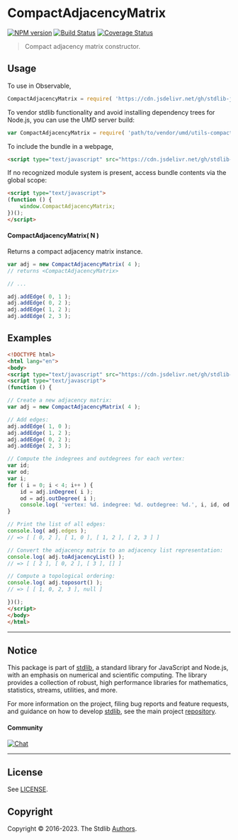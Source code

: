 <!--

@license Apache-2.0

Copyright (c) 2021 The Stdlib Authors.

Licensed under the Apache License, Version 2.0 (the "License");
you may not use this file except in compliance with the License.
You may obtain a copy of the License at

   http://www.apache.org/licenses/LICENSE-2.0

Unless required by applicable law or agreed to in writing, software
distributed under the License is distributed on an "AS IS" BASIS,
WITHOUT WARRANTIES OR CONDITIONS OF ANY KIND, either express or implied.
See the License for the specific language governing permissions and
limitations under the License.

-->

# CompactAdjacencyMatrix

[![NPM version][npm-image]][npm-url] [![Build Status][test-image]][test-url] [![Coverage Status][coverage-image]][coverage-url] <!-- [![dependencies][dependencies-image]][dependencies-url] -->

> Compact adjacency matrix constructor.



<section class="usage">

## Usage

To use in Observable,

```javascript
CompactAdjacencyMatrix = require( 'https://cdn.jsdelivr.net/gh/stdlib-js/utils-compact-adjacency-matrix@umd/browser.js' )
```

To vendor stdlib functionality and avoid installing dependency trees for Node.js, you can use the UMD server build:

```javascript
var CompactAdjacencyMatrix = require( 'path/to/vendor/umd/utils-compact-adjacency-matrix/index.js' )
```

To include the bundle in a webpage,

```html
<script type="text/javascript" src="https://cdn.jsdelivr.net/gh/stdlib-js/utils-compact-adjacency-matrix@umd/browser.js"></script>
```

If no recognized module system is present, access bundle contents via the global scope:

```html
<script type="text/javascript">
(function () {
    window.CompactAdjacencyMatrix;
})();
</script>
```

#### CompactAdjacencyMatrix( N )

Returns a compact adjacency matrix instance.

```javascript
var adj = new CompactAdjacencyMatrix( 4 );
// returns <CompactAdjacencyMatrix>

// ...

adj.addEdge( 0, 1 );
adj.addEdge( 0, 2 );
adj.addEdge( 1, 2 );
adj.addEdge( 2, 3 );
```

</section>

<!-- /.usage -->

<section class="examples">

## Examples

<!-- eslint no-undef: "error" -->

```html
<!DOCTYPE html>
<html lang="en">
<body>
<script type="text/javascript" src="https://cdn.jsdelivr.net/gh/stdlib-js/utils-compact-adjacency-matrix@umd/browser.js"></script>
<script type="text/javascript">
(function () {

// Create a new adjacency matrix:
var adj = new CompactAdjacencyMatrix( 4 );

// Add edges:
adj.addEdge( 1, 0 );
adj.addEdge( 1, 2 );
adj.addEdge( 0, 2 );
adj.addEdge( 2, 3 );

// Compute the indegrees and outdegrees for each vertex:
var id;
var od;
var i;
for ( i = 0; i < 4; i++ ) {
    id = adj.inDegree( i );
    od = adj.outDegree( i );
    console.log( 'vertex: %d. indegree: %d. outdegree: %d.', i, id, od );
}

// Print the list of all edges:
console.log( adj.edges );
// => [ [ 0, 2 ], [ 1, 0 ], [ 1, 2 ], [ 2, 3 ] ]

// Convert the adjacency matrix to an adjacency list representation:
console.log( adj.toAdjacencyList() );
// => [ [ 2 ], [ 0, 2 ], [ 3 ], [] ]

// Compute a topological ordering:
console.log( adj.toposort() );
// => [ [ 1, 0, 2, 3 ], null ]

})();
</script>
</body>
</html>
```

</section>

<!-- /.examples -->

<!-- Section for related `stdlib` packages. Do not manually edit this section, as it is automatically populated. -->

<section class="related">

</section>

<!-- /.related -->

<!-- Section for all links. Make sure to keep an empty line after the `section` element and another before the `/section` close. -->


<section class="main-repo" >

* * *

## Notice

This package is part of [stdlib][stdlib], a standard library for JavaScript and Node.js, with an emphasis on numerical and scientific computing. The library provides a collection of robust, high performance libraries for mathematics, statistics, streams, utilities, and more.

For more information on the project, filing bug reports and feature requests, and guidance on how to develop [stdlib][stdlib], see the main project [repository][stdlib].

#### Community

[![Chat][chat-image]][chat-url]

---

## License

See [LICENSE][stdlib-license].


## Copyright

Copyright &copy; 2016-2023. The Stdlib [Authors][stdlib-authors].

</section>

<!-- /.stdlib -->

<!-- Section for all links. Make sure to keep an empty line after the `section` element and another before the `/section` close. -->

<section class="links">

[npm-image]: http://img.shields.io/npm/v/@stdlib/utils-compact-adjacency-matrix.svg
[npm-url]: https://npmjs.org/package/@stdlib/utils-compact-adjacency-matrix

[test-image]: https://github.com/stdlib-js/utils-compact-adjacency-matrix/actions/workflows/test.yml/badge.svg?branch=main
[test-url]: https://github.com/stdlib-js/utils-compact-adjacency-matrix/actions/workflows/test.yml?query=branch:main

[coverage-image]: https://img.shields.io/codecov/c/github/stdlib-js/utils-compact-adjacency-matrix/main.svg
[coverage-url]: https://codecov.io/github/stdlib-js/utils-compact-adjacency-matrix?branch=main

<!--

[dependencies-image]: https://img.shields.io/david/stdlib-js/utils-compact-adjacency-matrix.svg
[dependencies-url]: https://david-dm.org/stdlib-js/utils-compact-adjacency-matrix/main

-->

[chat-image]: https://img.shields.io/gitter/room/stdlib-js/stdlib.svg
[chat-url]: https://gitter.im/stdlib-js/stdlib/

[stdlib]: https://github.com/stdlib-js/stdlib

[stdlib-authors]: https://github.com/stdlib-js/stdlib/graphs/contributors

[umd]: https://github.com/umdjs/umd
[es-module]: https://developer.mozilla.org/en-US/docs/Web/JavaScript/Guide/Modules

[deno-url]: https://github.com/stdlib-js/utils-compact-adjacency-matrix/tree/deno
[umd-url]: https://github.com/stdlib-js/utils-compact-adjacency-matrix/tree/umd
[esm-url]: https://github.com/stdlib-js/utils-compact-adjacency-matrix/tree/esm
[branches-url]: https://github.com/stdlib-js/utils-compact-adjacency-matrix/blob/main/branches.md

[stdlib-license]: https://raw.githubusercontent.com/stdlib-js/utils-compact-adjacency-matrix/main/LICENSE

</section>

<!-- /.links -->
